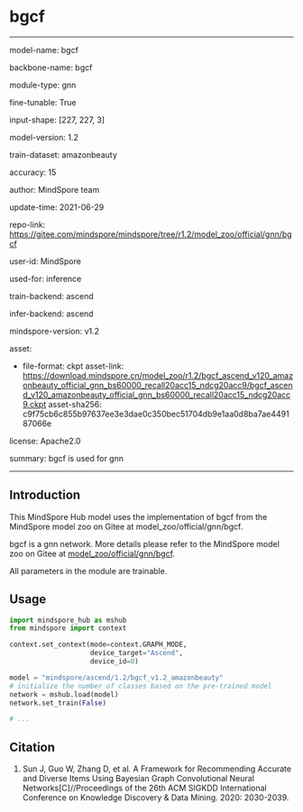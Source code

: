 # bgcf

---

model-name: bgcf

backbone-name: bgcf

module-type: gnn

fine-tunable: True

input-shape: [227, 227, 3]

model-version: 1.2

train-dataset: amazonbeauty

accuracy: 15

author: MindSpore team

update-time: 2021-06-29

repo-link: <https://gitee.com/mindspore/mindspore/tree/r1.2/model_zoo/official/gnn/bgcf>

user-id: MindSpore

used-for: inference

train-backend: ascend

infer-backend: ascend

mindspore-version: v1.2

asset:

-
    file-format: ckpt
    asset-link: <https://download.mindspore.cn/model_zoo/r1.2/bgcf_ascend_v120_amazonbeauty_official_gnn_bs60000_recall20acc15_ndcg20acc9/bgcf_ascend_v120_amazonbeauty_official_gnn_bs60000_recall20acc15_ndcg20acc9.ckpt>
    asset-sha256: c9f75cb6c855b97637ee3e3dae0c350bec51704db9e1aa0d8ba7ae449187066e

license: Apache2.0

summary: bgcf is used for gnn

---

## Introduction

This MindSpore Hub model uses the implementation of bgcf from the MindSpore model zoo on Gitee at model_zoo/official/gnn/bgcf.

bgcf is a gnn network. More details please refer to the MindSpore model zoo on Gitee at [model_zoo/official/gnn/bgcf](https://gitee.com/mindspore/mindspore/blob/r1.2/model_zoo/official/gnn/bgcf/README.md).

All parameters in the module are trainable.

## Usage

```python
import mindspore_hub as mshub
from mindspore import context

context.set_context(mode=context.GRAPH_MODE,
                    device_target="Ascend",
                    device_id=0)

model = "mindspore/ascend/1.2/bgcf_v1.2_amazonbeauty"
# initialize the number of classes based on the pre-trained model
network = mshub.load(model)
network.set_train(False)

# ...
```

## Citation

1. Sun J, Guo W, Zhang D, et al. A Framework for Recommending Accurate and Diverse Items Using Bayesian Graph Convolutional Neural Networks[C]//Proceedings of the 26th ACM SIGKDD International Conference on Knowledge Discovery & Data Mining. 2020: 2030-2039.
